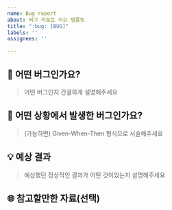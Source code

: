 ```yaml
---
name: Bug report
about: 버그 리포트 이슈 템플릿
title: ":bug: [BUG]"
labels: ''
assignees: ''

---
```


## :bug: 어떤 버그인가요?

> 어떤 버그인지 간결하게 설명해주세요

## :rotating_light: 어떤 상황에서 발생한 버그인가요?

> (가능하면) Given-When-Then 형식으로 서술해주세요

## :bulb: 예상 결과

> 예상했던 정상적인 결과가 어떤 것이었는지 설명해주세요

## :globe_with_meridians: 참고할만한 자료(선택)
